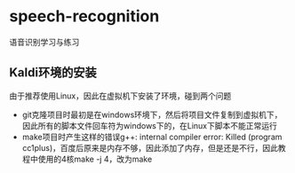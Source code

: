 # speech-recognition
语音识别学习与练习

## Kaldi环境的安装
由于推荐使用Linux，因此在虚拟机下安装了环境，碰到两个问题
+ git克隆项目时最初是在windows环境下，然后将项目文件复制到虚拟机下，因此所有的脚本文件回车符为windows下的，在Linux下脚本不能正常运行
+ make项目时产生这样的错误g++: internal compiler error: Killed (program cc1plus)，百度后原来是内存不够，因此添加了内存，但是还是不行，因此教程中使用的4核make -j 4，改为make
